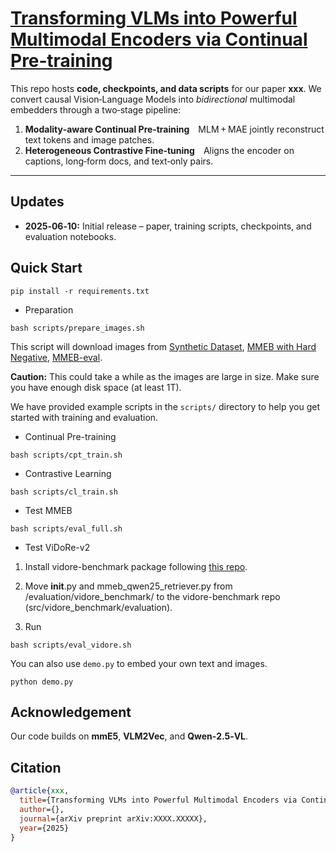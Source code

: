 # [Transforming VLMs into Powerful Multimodal Encoders via Continual Pre‑training](https://arxiv.org/abs/XXXX.XXXXX)

This repo hosts **code, checkpoints, and data scripts** for our paper **xxx**.
We convert causal Vision‑Language Models into *bidirectional* multimodal embedders through a two‑stage pipeline:

1. **Modality‑aware Continual Pre‑training** MLM + MAE jointly reconstruct text tokens and image patches.
2. **Heterogeneous Contrastive Fine‑tuning** Aligns the encoder on captions, long‑form docs, and text‑only pairs.

---

## Updates

- **2025‑06‑10:** Initial release – paper, training scripts, checkpoints, and evaluation notebooks.

## Quick Start

```
pip install -r requirements.txt
```

- Preparation

```
bash scripts/prepare_images.sh
```

This script will download images from [Synthetic Dataset](https://huggingface.co/datasets/intfloat/mmE5-synthetic), [MMEB with Hard Negative](https://huggingface.co/datasets/intfloat/mmE5-MMEB-hardneg), [MMEB-eval](https://huggingface.co/datasets/TIGER-Lab/MMEB-eval).

**Caution:** This could take a while as the images are large in size. Make sure you have enough disk space (at least 1T).

We have provided example scripts in the `scripts/` directory to help you get started with training and evaluation.

- Continual Pre-training
```
bash scripts/cpt_train.sh
```
- Contrastive Learning
```
bash scripts/cl_train.sh
```
- Test MMEB
```
bash scripts/eval_full.sh
```
- Test ViDoRe-v2

1. Install vidore-benchmark package following [this repo](https://github.com/illuin-tech/vidore-benchmark).

2. Move __init__.py and mmeb_qwen25_retriever.py from /evaluation/vidore_benchmark/ to the vidore-benchmark repo (src/vidore_benchmark/evaluation).

3. Run
```
bash scripts/eval_vidore.sh
```

You can also use `demo.py` to embed your own text and images.
```
python demo.py
```

## Acknowledgement
Our code builds on **mmE5**, **VLM2Vec**, and **Qwen‑2.5‑VL**.

## Citation
```bibtex
@article{xxx,
  title={Transforming VLMs into Powerful Multimodal Encoders via Continual Pre-training},
  author={},
  journal={arXiv preprint arXiv:XXXX.XXXXX},
  year={2025}
}
```